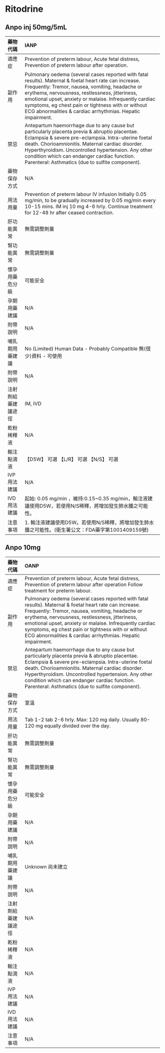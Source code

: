 # Ritodrine

## Anpo inj 50mg/5mL

| 藥物代碼 | IANP |
| :--- | :--- |
| 適應症 | Prevention of preterm labour, Acute fetal distress, Prevention of preterm labour after operation. |
| 副作用 | Pulmonary oedema \(several cases reported with fatal results\). Maternal & foetal heart rate can increase. Frequently: Tremor, nausea, vomiting, headache or erythema, nervousness, restlessness, jitteriness, emotional upset, anxiety or malaise. Infrequently cardiac symptoms, eg chest pain or tightness with or without ECG abnormalities & cardiac arrhythmias. Hepatic impairment. |
| 禁忌 | Antepartum haemorrhage due to any cause but particularly placenta previa & abruptio placentae. Eclampsia & severe pre-eclampsia. Intra-uterine foetal death. Chorioamnionitis. Maternal cardiac disorder. Hyperthyroidism. Uncontrolled hypertension. Any other condition which can endanger cardiac function. Parenteral: Asthmatics \(due to sulfite component\). |
| 藥物保存方式 | N/A |
| 用法用量 | Prevention of preterm labour IV infusion Initially 0.05 mg/min, to be gradually increased by 0.05 mg/min every 10-15 mins. IM inj 10 mg 4-6 hrly. Continue treatment for 12-48 hr after ceased contraction. |
| 肝功能異常 | 無需調整劑量 |
| 腎功能異常 | 無需調整劑量 |
| 懷孕用藥危分級 | 可能安全 |
| 孕期用藥建議 | N/A |
| 附帶說明 | N/A |
| 哺乳期用藥建議 | No \(Limited\) Human Data - Probably Compatible 無\(很少\)資料 - 可使用 |
| 附帶說明 | N/A |
| 注射劑給藥建議途徑 | IM, IVD |
| 乾粉稀釋液 | N/A |
| 輸注點滴液 | 【D5W】 可選  【L/R】 可選  【N/S】 可選 |
| IVP 用法建議 | N/A |
| IVD 用法建議 | 起始: 0.05 mg/min ，維持:0.15~0.35 mg/min，輸注液建議使用D5W，若使用N/S稀釋，將增加發生肺水腫之可能性。 |
| 注意事項 | 1. 輸注液建議使用D5W。若使用N/S稀釋，將增加發生肺水腫之可能性。\(衛生署公文：FDA藥字第1001409159號\) |

## Anpo 10mg

| 藥物代碼 | OANP |
| :--- | :--- |
| 適應症 | Prevention of preterm labour,  Acute fetal distress, Prevention of preterm labour after operation Follow treatment for preterm labour. |
| 副作用 | Pulmonary oedema \(several cases reported with fatal results\). Maternal & foetal heart rate can increase. Frequently: Tremor, nausea, vomiting, headache or erythema, nervousness, restlessness, jitteriness, emotional upset, anxiety or malaise. Infrequently cardiac symptoms, eg chest pain or tightness with or without ECG abnormalities & cardiac arrhythmias. Hepatic impairment. |
| 禁忌 | Antepartum haemorrhage due to any cause but particularly placenta previa & abruptio placentae. Eclampsia & severe pre-eclampsia. Intra-uterine foetal death. Chorioamnionitis. Maternal cardiac disorder. Hyperthyroidism. Uncontrolled hypertension. Any other condition which can endanger cardiac function. Parenteral: Asthmatics \(due to sulfite component\). |
| 藥物保存方式 | 室溫 |
| 用法用量 | Tab 1-2 tab 2-6 hrly. Max: 120 mg daily. Usually 80-120 mg equally divided over the day. |
| 肝功能異常 | 無需調整劑量 |
| 腎功能異常 | 無需調整劑量 |
| 懷孕用藥危分級 | 可能安全 |
| 孕期用藥建議 | N/A |
| 附帶說明 | N/A |
| 哺乳期用藥建議 | Unknown 尚未建立 |
| 附帶說明 | N/A |
| 注射劑給藥建議途徑 | N/A |
| 乾粉稀釋液 | N/A |
| 輸注點滴液 | N/A |
| IVP 用法建議 | N/A |
| IVD 用法建議 | N/A |
| 注意事項 | N/A |

